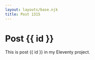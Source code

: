 ```yaml
---
layout: layouts/base.njk
title: Post 1315
---
```


# Post {{ id }}

This is post {{ id }} in my Eleventy project.
